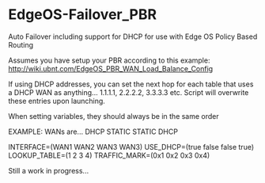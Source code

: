 EdgeOS-Failover_PBR
===================

Auto Failover including support for DHCP for use with Edge OS Policy Based Routing

Assumes you have setup your PBR according to this example:
http://wiki.ubnt.com/EdgeOS_PBR_WAN_Load_Balance_Config

If using DHCP addresses, you can set the next hop for each table that uses a DHCP WAN as anything... 
1.1.1.1, 2.2.2.2, 3.3.3.3 etc. Script will overwrite these entries upon launching. 

When setting variables, they should always be in the same order

EXAMPLE:
WANs are... DHCP STATIC STATIC DHCP

INTERFACE=(WAN1 WAN2 WAN3 WAN3)
USE_DHCP=(true false false true)
LOOKUP_TABLE=(1 2 3 4)
TRAFFIC_MARK=(0x1 0x2 0x3 0x4)

Still a work in progress...

